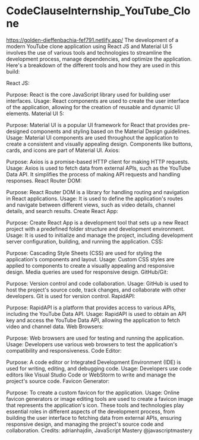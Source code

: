# CodeClauseInternship_YouTube_Clone
https://golden-dieffenbachia-fef791.netlify.app/
The development of a modern YouTube clone application using React JS and Material UI 5 involves the use of various tools and technologies to streamline the development process, manage dependencies, and optimize the application. Here's a breakdown of the different tools and how they are used in this build:

React JS:

Purpose: React is the core JavaScript library used for building user interfaces.
Usage: React components are used to create the user interface of the application, allowing for the creation of reusable and dynamic UI elements.
Material UI 5:

Purpose: Material UI is a popular UI framework for React that provides pre-designed components and styling based on the Material Design guidelines.
Usage: Material UI components are used throughout the application to create a consistent and visually appealing design. Components like buttons, cards, and icons are part of Material UI.
Axios:

Purpose: Axios is a promise-based HTTP client for making HTTP requests.
Usage: Axios is used to fetch data from external APIs, such as the YouTube Data API. It simplifies the process of making API requests and handling responses.
React Router DOM:

Purpose: React Router DOM is a library for handling routing and navigation in React applications.
Usage: It is used to define the application's routes and navigate between different views, such as video details, channel details, and search results.
Create React App:

Purpose: Create React App is a development tool that sets up a new React project with a predefined folder structure and development environment.
Usage: It is used to initialize and manage the project, including development server configuration, building, and running the application.
CSS:

Purpose: Cascading Style Sheets (CSS) are used for styling the application's components and layout.
Usage: Custom CSS styles are applied to components to create a visually appealing and responsive design. Media queries are used for responsive design.
GitHub/Git:

Purpose: Version control and code collaboration.
Usage: GitHub is used to host the project's source code, track changes, and collaborate with other developers. Git is used for version control.
RapidAPI:

Purpose: RapidAPI is a platform that provides access to various APIs, including the YouTube Data API.
Usage: RapidAPI is used to obtain an API key and access the YouTube Data API, allowing the application to fetch video and channel data.
Web Browsers:

Purpose: Web browsers are used for testing and running the application.
Usage: Developers use various web browsers to test the application's compatibility and responsiveness.
Code Editor:

Purpose: A code editor or Integrated Development Environment (IDE) is used for writing, editing, and debugging code.
Usage: Developers use code editors like Visual Studio Code or WebStorm to write and manage the project's source code.
Favicon Generator:

Purpose: To create a custom favicon for the application.
Usage: Online favicon generators or image editing tools are used to create a favicon image that represents the application's icon.
These tools and technologies play essential roles in different aspects of the development process, from building the user interface to fetching data from external APIs, ensuring responsive design, and managing the project's source code and collaboration.
Credits: adrianhajdin, JavaScript Mastery @javascriptmastery
